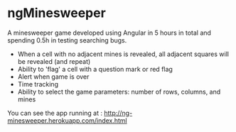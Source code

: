 # ngMinesweeper

A minesweeper game developed using Angular in 5 hours in total and spending 0.5h in testing searching bugs.

 * When a cell with no adjacent mines is revealed, all adjacent squares will be revealed (and repeat)
* Ability to 'flag' a cell with a question mark or red flag
* Alert when game is over
* Time tracking
* Ability to select the game parameters: number of rows, columns, and mines

You can see the app running at : http://ng-minesweeper.herokuapp.com/index.html
